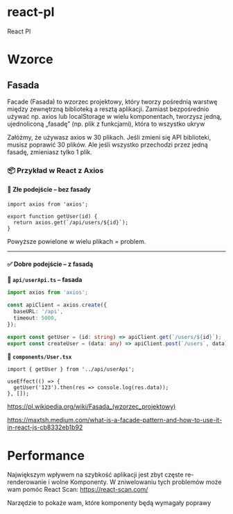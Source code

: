 # react-pl
React Pl



# Wzorce

## Fasada


Facade (Fasada) to wzorzec projektowy, który tworzy pośrednią warstwę między zewnętrzną biblioteką a resztą aplikacji. Zamiast bezpośrednio używać np. axios lub localStorage w wielu komponentach, tworzysz jedną, ujednoliconą „fasadę” (np. plik z funkcjami), która to wszystko ukryw

Załóżmy, że używasz axios w 30 plikach. Jeśli zmieni się API biblioteki, musisz poprawić 30 plików. Ale jeśli wszystko przechodzi przez jedną fasadę, zmieniasz tylko 1 plik.

### 📦 Przykład w React z Axios

#### 🔴 Złe podejście – bez fasady

```tsx
import axios from 'axios';

export function getUser(id) {
  return axios.get(`/api/users/${id}`);
}
```

Powyższe powielone w wielu plikach = problem.

---

#### ✅ Dobre podejście – z fasadą

**📁 `api/userApi.ts` – fasada**

```ts
import axios from 'axios';

const apiClient = axios.create({
  baseURL: '/api',
  timeout: 5000,
});

export const getUser = (id: string) => apiClient.get(`/users/${id}`);
export const createUser = (data: any) => apiClient.post(`/users`, data);
```

**📁 `components/User.tsx`**

```tsx
import { getUser } from '../api/userApi';

useEffect(() => {
  getUser('123').then(res => console.log(res.data));
}, []);
```

https://pl.wikipedia.org/wiki/Fasada_(wzorzec_projektowy)

https://maxtsh.medium.com/what-is-a-facade-pattern-and-how-to-use-it-in-react-js-cb8332eb1b92


# Performance

Największym wpływem na szybkość aplikacji jest zbyt częste re-renderowanie i wolne Komponenty. 
W zniwelowaniu tych problemów może wam pomóc React Scan:
https://react-scan.com/

Narzędzie to pokaże wam, które komponenty będą wymagały poprawy 
